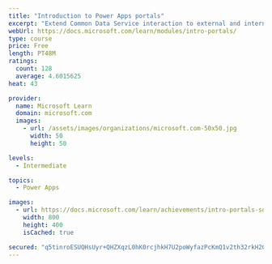 ```yaml
---
title: "Introduction to Power Apps portals"
excerpt: "Extend Common Data Service interaction to external and internal audiences such as customers, partners, and employees. Use portals to set up an interactive, web-based sales, services, support, and social engagement application platform to connect with customers, engage with communities, manage site content, and empower your channel partners. Empower anyone inside or outside your organization to interact with Common Data Service data by using portals."
webUrl: https://docs.microsoft.com/learn/modules/intro-portals/
type: course
price: Free
length: PT48M
ratings:
  count: 128
  average: 4.6015625
heat: 43

provider:
  name: Microsoft Learn
  domain: microsoft.com
  images:
    - url: /assets/images/organizations/microsoft.com-50x50.jpg
      width: 50
      height: 50

levels:
  - Intermediate

topics:
  - Power Apps

images:
  - url: https://docs.microsoft.com/learn/achievements/intro-portals-social.png
    width: 800
    height: 400
    isCached: true

secured: "q5tinroESUQHsUyr+QHZXqzL0hK0rcjhkH7U2poWyfazPcKmQ1v2th32rkH20MfLzPpFOK3a8chWS+qV/NuEA4FXHtJfTf7RwoLO1q/2uekBfe6mTWuRDLtPDQlab1ceBJvhZ8WfgD6Oiq0eeQGZGraqn6MMkjHyJWTghqYWpOutj9WR3/wnVIi257SOxkuF+4W1kATaonkRRzo/L/wL+ZORsf94XwBja4GdGAPMVqabu/HPgjGUD8ArD01OhUqJJYQJUPvVs/hfgaTZ2VTYnHiQQ+Mex+8ZeM6uL3TO+7JpdRw2QPAi1S1eGvuJBeGDc6pQDtzVrCMMt1wz7EGJek+BabDPksiCSPr86F0SRtk4+7r0NEL1dZa3oOWC12q8OeTvp182PgqFZZrvoQ/OjmZFvpE4Tt1ZdxnkCofDQC8=;WZXHVAKm7hCjt1LTJAeFlw=="
---
```


